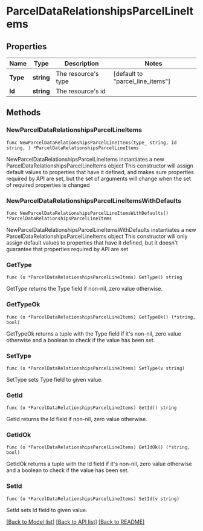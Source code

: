 # ParcelDataRelationshipsParcelLineItems

## Properties

Name | Type | Description | Notes
------------ | ------------- | ------------- | -------------
**Type** | **string** | The resource&#39;s type | [default to "parcel_line_items"]
**Id** | **string** | The resource&#39;s id | 

## Methods

### NewParcelDataRelationshipsParcelLineItems

`func NewParcelDataRelationshipsParcelLineItems(type_ string, id string, ) *ParcelDataRelationshipsParcelLineItems`

NewParcelDataRelationshipsParcelLineItems instantiates a new ParcelDataRelationshipsParcelLineItems object
This constructor will assign default values to properties that have it defined,
and makes sure properties required by API are set, but the set of arguments
will change when the set of required properties is changed

### NewParcelDataRelationshipsParcelLineItemsWithDefaults

`func NewParcelDataRelationshipsParcelLineItemsWithDefaults() *ParcelDataRelationshipsParcelLineItems`

NewParcelDataRelationshipsParcelLineItemsWithDefaults instantiates a new ParcelDataRelationshipsParcelLineItems object
This constructor will only assign default values to properties that have it defined,
but it doesn't guarantee that properties required by API are set

### GetType

`func (o *ParcelDataRelationshipsParcelLineItems) GetType() string`

GetType returns the Type field if non-nil, zero value otherwise.

### GetTypeOk

`func (o *ParcelDataRelationshipsParcelLineItems) GetTypeOk() (*string, bool)`

GetTypeOk returns a tuple with the Type field if it's non-nil, zero value otherwise
and a boolean to check if the value has been set.

### SetType

`func (o *ParcelDataRelationshipsParcelLineItems) SetType(v string)`

SetType sets Type field to given value.


### GetId

`func (o *ParcelDataRelationshipsParcelLineItems) GetId() string`

GetId returns the Id field if non-nil, zero value otherwise.

### GetIdOk

`func (o *ParcelDataRelationshipsParcelLineItems) GetIdOk() (*string, bool)`

GetIdOk returns a tuple with the Id field if it's non-nil, zero value otherwise
and a boolean to check if the value has been set.

### SetId

`func (o *ParcelDataRelationshipsParcelLineItems) SetId(v string)`

SetId sets Id field to given value.



[[Back to Model list]](../README.md#documentation-for-models) [[Back to API list]](../README.md#documentation-for-api-endpoints) [[Back to README]](../README.md)


